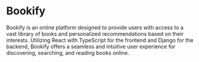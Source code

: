 # Bookify
Bookify is an online platform designed to provide users with access to a vast library of books and personalized recommendations based on their interests. Utilizing React with TypeScript for the frontend and Django for the backend, Bookify offers a seamless and intuitive user experience for discovering, searching, and reading books online.